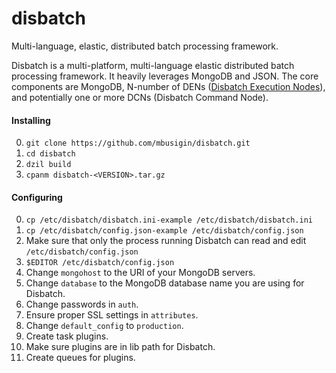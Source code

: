 disbatch
========

Multi-language, elastic, distributed batch processing framework.

Disbatch is a multi-platform, multi-language elastic distributed batch processing framework. It heavily leverages MongoDB and JSON. The core components are MongoDB, N-number of DENs ([Disbatch Execution Nodes](https://raw.githubusercontent.com/mbusigin/disbatch/master/docs/DEN-spec-1.1.txt)), and potentially one or more DCNs (Disbatch Command Node).

#### Installing

0. `git clone https://github.com/mbusigin/disbatch.git`
0. `cd disbatch`
0. `dzil build`
0. `cpanm disbatch-<VERSION>.tar.gz`

#### Configuring

0. `cp /etc/disbatch/disbatch.ini-example /etc/disbatch/disbatch.ini`
0. `cp /etc/disbatch/config.json-example /etc/disbatch/config.json`
0. Make sure that only the process running Disbatch can read and edit `/etc/disbatch/config.json`
0. `$EDITOR /etc/disbatch/config.json`
  0. Change `mongohost` to the URI of your MongoDB servers.
  0. Change `database` to the MongoDB database name you are using for Disbatch.
  0. Change passwords in `auth`.
  0. Ensure proper SSL settings in `attributes`.
  0. Change `default_config` to `production`.
0. Create task plugins.
0. Make sure plugins are in lib path for Disbatch.
0. Create queues for plugins.
